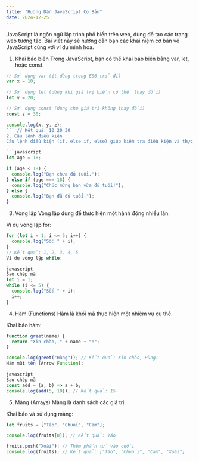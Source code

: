 ```yaml
---
title: "Hướng Dẫn JavaScript Cơ Bản"
date: 2024-12-25
---
```

JavaScript là ngôn ngữ lập trình phổ biến trên web, dùng để tạo các trang web tương tác. Bài viết này sẽ hướng dẫn bạn các khái niệm cơ bản về JavaScript cùng với ví dụ minh họa.

1. Khai báo biến
Trong JavaScript, bạn có thể khai báo biến bằng var, let, hoặc const.

```javascript
// Sử dụng var (ít dùng trong ES6 trở đi)
var x = 10;

// Sử dụng let (dùng khi giá trị biến có thể thay đổi)
let y = 20;

// Sử dụng const (dùng cho giá trị không thay đổi)
const z = 30;

console.log(x, y, z);
``` // Kết quả: 10 20 30
2. Câu lệnh điều kiện
Câu lệnh điều kiện (if, else if, else) giúp kiểm tra điều kiện và thực hiện hành động tương ứng.

```javascript
let age = 18;

if (age < 18) {
  console.log("Bạn chưa đủ tuổi.");
} else if (age === 18) {
  console.log("Chúc mừng bạn vừa đủ tuổi!");
} else {
  console.log("Bạn đã đủ tuổi.");
}
```
3. Vòng lặp
Vòng lặp dùng để thực hiện một hành động nhiều lần.

Ví dụ vòng lặp for:

```javascript
for (let i = 1; i <= 5; i++) {
  console.log("Số: " + i);
}
// Kết quả: 1, 2, 3, 4, 5
Ví dụ vòng lặp while:

javascript
Sao chép mã
let i = 1;
while (i <= 5) {
  console.log("Số: " + i);
  i++;
}
```
4. Hàm (Functions)
Hàm là khối mã thực hiện một nhiệm vụ cụ thể.

Khai báo hàm:

```javascript
function greet(name) {
  return "Xin chào, " + name + "!";
}

console.log(greet("Hùng")); // Kết quả: Xin chào, Hùng!
Hàm mũi tên (Arrow Function):

javascript
Sao chép mã
const add = (a, b) => a + b;
console.log(add(5, 10)); // Kết quả: 15
```
5. Mảng (Arrays)
Mảng là danh sách các giá trị.

Khai báo và sử dụng mảng:

```javascript
let fruits = ["Táo", "Chuối", "Cam"];

console.log(fruits[0]); // Kết quả: Táo

fruits.push("Xoài"); // Thêm phần tử vào cuối
console.log(fruits); // Kết quả: ["Táo", "Chuối", "Cam", "Xoài"]
```